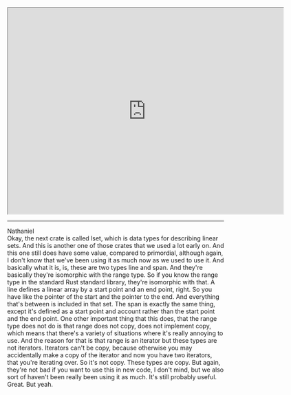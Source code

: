   
<iframe src="https://www.youtube.com/embed/E0nt7t7cD7Q" height="480" width="640" allowFullScreen></iframe>
<hr />

Nathaniel  
Okay, the next crate is called lset, which is data types for describing linear sets. And this is another one of those crates that we used a lot early on. And this one still does have some value, compared to primordial, although again, I don't know that we've been using it as much now as we used to use it. And basically what it is, is, these are two types line and span. And they're basically they're isomorphic with the range type. So if you know the range type in the standard Rust standard library, they're isomorphic with that. A line defines a linear array by a start point and an end point, right. So you have like the pointer of the start and the pointer to the end. And everything that's between is included in that set. The span is exactly the same thing, except it's defined as a start point and account rather than the start point and the end point. One other important thing that this does, that the range type does not do is that range does not copy, does not implement copy, which means that there's a variety of situations where it's really annoying to use. And the reason for that is that range is an iterator but these types are not iterators. Iterators can't be copy, because otherwise you may accidentally make a copy of the iterator and now you have two iterators, that you're iterating over. So it's not copy. These types are copy. But again, they're not bad if you want to use this in new code, I don't mind, but we also sort of haven't been really been using it as much. It's still probably useful. Great. But yeah.
